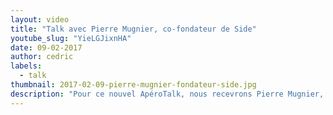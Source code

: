 ```yaml
---
layout: video
title: "Talk avec Pierre Mugnier, co-fondateur de Side"
youtube_slug: "YieLGJixnHA"
date: 09-02-2017
author: cedric
labels:
  - talk
thumbnail: 2017-02-09-pierre-mugnier-fondateur-side.jpg
description: "Pour ce nouvel ApéroTalk, nous recevrons Pierre Mugnier, co-fondateur et CEO de Side, la plateforme Staffing-as-a-service qui réinvente le job étudiant !"
---
```

